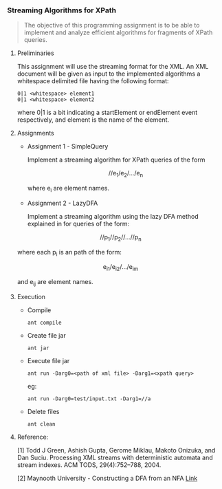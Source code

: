 ### Streaming Algorithms for XPath

> The objective of this programming assignment is to be able to implement and analyze efficient algorithms for fragments of XPath queries. 

1. Preliminaries

	This assignment will use the streaming format for the XML. An XML document will be given as input to the implemented algorithms a whitespace delimited file having the following format:
	
	```
	0|1 <whitespace> element1
  	0|1 <whitespace> element2
  	```
  	where 0|1 is a bit indicating a startElement or endElement event respectively, and element is the name of the element.

2. Assignments
	* Assignment 1 - SimpleQuery
	
		Implement a streaming algorithm for XPath queries of the form 
		<p align="center">//e<sub>1</sub>/e<sub>2</sub>/.../e<sub>n</sub></p>
		where e<sub>i</sub> are element names.
	
	* Assignment 2 - LazyDFA

		Implement a streaming algorithm using the lazy DFA method explained in 
	for queries of the form: 
	<p align="center">//p<sub>1</sub>//p<sub>2</sub>//...//p<sub>n</sub></p>
	where each p<sub>i</sub> is an path of the form:
	<p align="center">e<sub>i1</sub>/e<sub>i2</sub>/.../e<sub>im</sub></p>
	and e<sub>ij</sub> are element names.
	
3. Execution
	* Compile 
	
		`ant compile`
	
	* Create file jar

		`ant jar`
	
	* Execute file jar

		`ant run -Darg0=<path of xml file> -Darg1=<xpath query>`
	
		eg:
	
		`ant run -Darg0=test/input.txt -Darg1=//a`
	
	* Delete files
	
		`ant clean`
	
4. Reference:

	[1] Todd J Green, Ashish Gupta, Gerome Miklau, Makoto Onizuka, and Dan Suciu. 	Processing XML streams with deterministic automata and stream indexes. ACM 	TODS, 29(4):752–788, 2004.
	
	[2] Maynooth University - Constructing a DFA from an NFA [Link](http://www.cs.may.ie/staff/jpower/Courses/Previous/parsing/node9.html)
